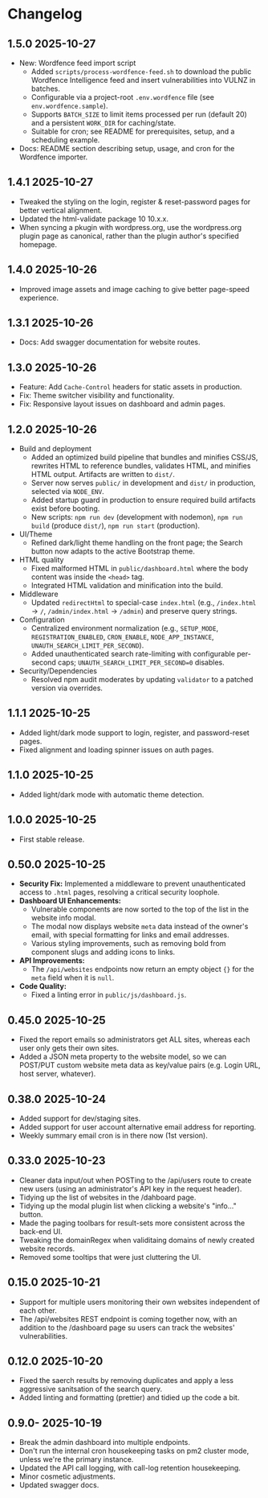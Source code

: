 # Changelog

## 1.5.0 2025-10-27

- New: Wordfence feed import script
  - Added `scripts/process-wordfence-feed.sh` to download the public Wordfence Intelligence feed and insert vulnerabilities into VULNZ in batches.
  - Configurable via a project-root `.env.wordfence` file (see `env.wordfence.sample`).
  - Supports `BATCH_SIZE` to limit items processed per run (default 20) and a persistent `WORK_DIR` for caching/state.
  - Suitable for cron; see README for prerequisites, setup, and a scheduling example.
- Docs: README section describing setup, usage, and cron for the Wordfence importer.

## 1.4.1 2025-10-27

- Tweaked the styling on the login, register & reset-password pages for better vertical alignment.
- Updated the html-validate package 10 10.x.x.
- When syncing a pkugin with wordpress.org, use the wordpress.org plugin page as canonical, rather than the plugin author's specified homepage.

## 1.4.0 2025-10-26

- Improved image assets and image caching to give better page-speed experience.

## 1.3.1 2025-10-26

- Docs: Add swagger documentation for website routes.

## 1.3.0 2025-10-26

- Feature: Add `Cache-Control` headers for static assets in production.
- Fix: Theme switcher visibility and functionality.
- Fix: Responsive layout issues on dashboard and admin pages.

## 1.2.0 2025-10-26

- Build and deployment
  - Added an optimized build pipeline that bundles and minifies CSS/JS, rewrites HTML to reference bundles, validates HTML, and minifies HTML output. Artifacts are written to `dist/`.
  - Server now serves `public/` in development and `dist/` in production, selected via `NODE_ENV`.
  - Added startup guard in production to ensure required build artifacts exist before booting.
  - New scripts: `npm run dev` (development with nodemon), `npm run build` (produce `dist/`), `npm run start` (production).
- UI/Theme
  - Refined dark/light theme handling on the front page; the Search button now adapts to the active Bootstrap theme.
- HTML quality
  - Fixed malformed HTML in `public/dashboard.html` where the body content was inside the `<head>` tag.
  - Integrated HTML validation and minification into the build.
- Middleware
  - Updated `redirectHtml` to special-case `index.html` (e.g., `/index.html` → `/`, `/admin/index.html` → `/admin`) and preserve query strings.
- Configuration
  - Centralized environment normalization (e.g., `SETUP_MODE`, `REGISTRATION_ENABLED`, `CRON_ENABLE`, `NODE_APP_INSTANCE`, `UNAUTH_SEARCH_LIMIT_PER_SECOND`).
  - Added unauthenticated search rate-limiting with configurable per-second caps; `UNAUTH_SEARCH_LIMIT_PER_SECOND=0` disables.
- Security/Dependencies
  - Resolved npm audit moderates by updating `validator` to a patched version via overrides.

## 1.1.1 2025-10-25

- Added light/dark mode support to login, register, and password-reset pages.
- Fixed alignment and loading spinner issues on auth pages.

## 1.1.0 2025-10-25

- Added light/dark mode with automatic theme detection.

## 1.0.0 2025-10-25

- First stable release.

## 0.50.0 2025-10-25

- **Security Fix:** Implemented a middleware to prevent unauthenticated access to `.html` pages, resolving a critical security loophole.
- **Dashboard UI Enhancements:**
  - Vulnerable components are now sorted to the top of the list in the website info modal.
  - The modal now displays website `meta` data instead of the owner's email, with special formatting for links and email addresses.
  - Various styling improvements, such as removing bold from component slugs and adding icons to links.
- **API Improvements:**
  - The `/api/websites` endpoints now return an empty object `{}` for the `meta` field when it is `null`.
- **Code Quality:**
  - Fixed a linting error in `public/js/dashboard.js`.

## 0.45.0 2025-10-25

- Fixed the report emails so administrators get ALL sites, whereas each user only gets their own sites.
- Added a JSON meta property to the website model, so we can POST/PUT custom website meta data as key/value pairs (e.g. Login URL, host server, whatever).

## 0.38.0 2025-10-24

- Added support for dev/staging sites.
- Added support for user account alternative email address for reporting.
- Weekly summary email cron is in there now (1st version).

## 0.33.0 2025-10-23

- Cleaner data input/out when POSTing to the /api/users route to create new users (using an administrator's API key in the request header).
- Tidying up the list of websites in the /dahboard page.
- Tidying up the modal plugin list when clicking a website's "info..." button.
- Made the paging toolbars for result-sets more consistent across the back-end UI.
- Tweaking the domainRegex when validitaing domains of newly created website records.
- Removed some tooltips that were just cluttering the UI.

## 0.15.0 2025-10-21

- Support for multiple users monitoring their own websites independent of each other.
- The /api/websites REST endpoint is coming together now, with an addition to the /dashboard page su users can track the websites' vulnerabilities.

## 0.12.0 2025-10-20

- Fixed the saerch results by removing duplicates and apply a less aggressive sanitsation of the search query.
- Added linting and formatting (prettier) and tidied up the code a bit.

## 0.9.0- 2025-10-19

- Break the admin dashboard into multiple endpoints.
- Don't run the internal cron housekeeping tasks on pm2 cluster mode, unless we're the primary instance.
- Updated the API call logging, with call-log retention housekeeping.
- Minor cosmetic adjustments.
- Updated swagger docs.
